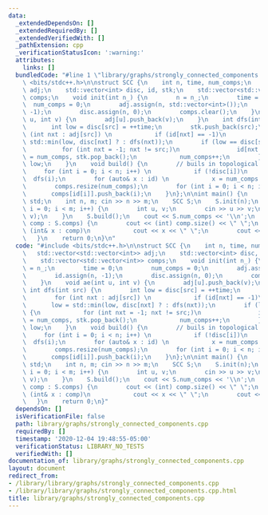 ```yaml
---
data:
  _extendedDependsOn: []
  _extendedRequiredBy: []
  _extendedVerifiedWith: []
  _pathExtension: cpp
  _verificationStatusIcon: ':warning:'
  attributes:
    links: []
  bundledCode: "#line 1 \"library/graphs/strongly_connected_components.cpp\"\n#include\
    \ <bits/stdc++.h>\n\nstruct SCC {\n    int n, time, num_comps;\n    std::vector<std::vector<int>>\
    \ adj;\n    std::vector<int> disc, id, stk;\n    std::vector<std::vector<int>>\
    \ comps;\n    void init(int n_) {\n        n = n_;\n        time = 0;\n      \
    \  num_comps = 0;\n        adj.assign(n, std::vector<int>());\n        id.assign(n,\
    \ -1);\n        disc.assign(n, 0);\n        comps.clear();\n    }\n    void ae(int\
    \ u, int v) {\n        adj[u].push_back(v);\n    }\n    int dfs(int src) {\n \
    \       int low = disc[src] = ++time;\n        stk.push_back(src);\n        for\
    \ (int nxt : adj[src]) \n            if (id[nxt] == -1)\n                low =\
    \ std::min(low, disc[nxt] ? : dfs(nxt));\n        if (low == disc[src]) {\n  \
    \          for (int nxt = -1; nxt != src;)\n                id[nxt = stk.back()]\
    \ = num_comps, stk.pop_back();\n            num_comps++;\n        }\n        return\
    \ low;\n    }\n    void build() {\n        // buils in topological order\n   \
    \     for (int i = 0; i < n; i++) \n            if (!disc[i])\n              \
    \  dfs(i);\n        for (auto& x : id) \n            x = num_comps - 1 - x;\n\
    \        comps.resize(num_comps);\n        for (int i = 0; i < n; i++)\n     \
    \       comps[id[i]].push_back(i);\n    }\n};\n\nint main() {\n    using namespace\
    \ std;\n    int n, m; cin >> n >> m;\n    SCC S;\n    S.init(n);\n    for (int\
    \ i = 0; i < m; i++) {\n        int u, v;\n        cin >> u >> v;\n        S.ae(u,\
    \ v);\n    }\n    S.build();\n    cout << S.num_comps << '\\n';\n    for (auto&\
    \ comp : S.comps) {\n        cout << (int) comp.size() << \" \";\n        for\
    \ (int& x : comp)\n            cout << x << \" \";\n        cout << '\\n';\n \
    \   }\n    return 0;\n}\n"
  code: "#include <bits/stdc++.h>\n\nstruct SCC {\n    int n, time, num_comps;\n \
    \   std::vector<std::vector<int>> adj;\n    std::vector<int> disc, id, stk;\n\
    \    std::vector<std::vector<int>> comps;\n    void init(int n_) {\n        n\
    \ = n_;\n        time = 0;\n        num_comps = 0;\n        adj.assign(n, std::vector<int>());\n\
    \        id.assign(n, -1);\n        disc.assign(n, 0);\n        comps.clear();\n\
    \    }\n    void ae(int u, int v) {\n        adj[u].push_back(v);\n    }\n   \
    \ int dfs(int src) {\n        int low = disc[src] = ++time;\n        stk.push_back(src);\n\
    \        for (int nxt : adj[src]) \n            if (id[nxt] == -1)\n         \
    \       low = std::min(low, disc[nxt] ? : dfs(nxt));\n        if (low == disc[src])\
    \ {\n            for (int nxt = -1; nxt != src;)\n                id[nxt = stk.back()]\
    \ = num_comps, stk.pop_back();\n            num_comps++;\n        }\n        return\
    \ low;\n    }\n    void build() {\n        // buils in topological order\n   \
    \     for (int i = 0; i < n; i++) \n            if (!disc[i])\n              \
    \  dfs(i);\n        for (auto& x : id) \n            x = num_comps - 1 - x;\n\
    \        comps.resize(num_comps);\n        for (int i = 0; i < n; i++)\n     \
    \       comps[id[i]].push_back(i);\n    }\n};\n\nint main() {\n    using namespace\
    \ std;\n    int n, m; cin >> n >> m;\n    SCC S;\n    S.init(n);\n    for (int\
    \ i = 0; i < m; i++) {\n        int u, v;\n        cin >> u >> v;\n        S.ae(u,\
    \ v);\n    }\n    S.build();\n    cout << S.num_comps << '\\n';\n    for (auto&\
    \ comp : S.comps) {\n        cout << (int) comp.size() << \" \";\n        for\
    \ (int& x : comp)\n            cout << x << \" \";\n        cout << '\\n';\n \
    \   }\n    return 0;\n}"
  dependsOn: []
  isVerificationFile: false
  path: library/graphs/strongly_connected_components.cpp
  requiredBy: []
  timestamp: '2020-12-04 19:48:55-05:00'
  verificationStatus: LIBRARY_NO_TESTS
  verifiedWith: []
documentation_of: library/graphs/strongly_connected_components.cpp
layout: document
redirect_from:
- /library/library/graphs/strongly_connected_components.cpp
- /library/library/graphs/strongly_connected_components.cpp.html
title: library/graphs/strongly_connected_components.cpp
---
```

